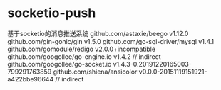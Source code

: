 # socketio-push
基于socketio的消息推送系统
	github.com/astaxie/beego v1.12.0
	github.com/gin-gonic/gin v1.5.0
	github.com/go-sql-driver/mysql v1.4.1
	github.com/gomodule/redigo v2.0.0+incompatible
	github.com/googollee/go-engine.io v1.4.2 // indirect
	github.com/googollee/go-socket.io v1.4.3-0.20191220165003-799291763859
	github.com/shiena/ansicolor v0.0.0-20151119151921-a422bbe96644 // indirect
